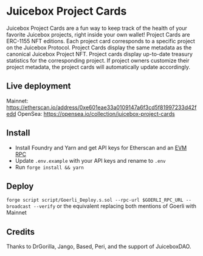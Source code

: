 # Juicebox Project Cards

Juicebox Project Cards are a fun way to keep track of the health of your favorite Juicebox projects, right inside your own wallet! Project Cards are ERC-1155 NFT editions. Each project card corresponds to a specific project on the Juicebox Protocol. Project Cards display the same metadata as the canonical Juicebox Project NFT. Project cards display up-to-date treasury statistics for the corresponding project. If project owners customize their project metadata, the project cards will automatically update accordingly.

## Live deployment
Mainnet: https://etherscan.io/address/0xe601eae33a0109147a6f3cd5f81997233d42fedd
OpenSea: https://opensea.io/collection/juicebox-project-cards

## Install
- Install Foundry and Yarn and get API keys for Etherscan and an [EVM RPC](https://ethereumnodes.com/)
- Update `.env.example` with your API keys and rename to `.env`
- Run `forge install && yarn`

## Deploy
`forge script script/Goerli_Deploy.s.sol --rpc-url $GOERLI_RPC_URL --broadcast --verify` or the equivalent replacing both mentions of Goerli with Mainnet

## Credits
Thanks to DrGorilla, Jango, Based, Peri, and the support of JuiceboxDAO.
